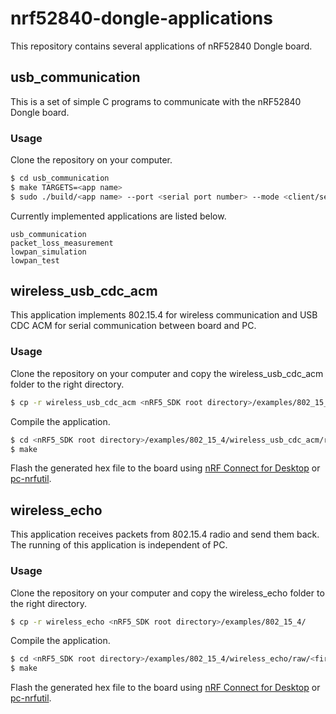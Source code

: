 # nrf52840-dongle-applications
This repository contains several applications of nRF52840 Dongle board.

## usb_communication
This is a set of simple C programs to communicate with the nRF52840 Dongle board.
### Usage
Clone the repository on your computer.
```bash
$ cd usb_communication
$ make TARGETS=<app name>
$ sudo ./build/<app name> --port <serial port number> --mode <client/server/echo>
```
Currently implemented applications are listed below.
```
usb_communication
packet_loss_measurement
lowpan_simulation
lowpan_test
```
## wireless_usb_cdc_acm
This application implements 802.15.4 for wireless communication and USB CDC ACM for serial communication between board and PC.
### Usage
Clone the repository on your computer and copy the wireless_usb_cdc_acm folder to the right directory.
```bash
$ cp -r wireless_usb_cdc_acm <nRF5_SDK root directory>/examples/802_15_4/
```
Compile the application.
```bash
$ cd <nRF5_SDK root directory>/examples/802_15_4/wireless_usb_cdc_acm/raw/<first/second/third>/pca10059_xfn/blank/armgcc
$ make
```
Flash the generated hex file to the board using [nRF Connect for Desktop](https://www.nordicsemi.com/eng/Products/Bluetooth-low-energy/nRF-Connect-for-Desktop) or [pc-nrfutil](https://github.com/NordicSemiconductor/pc-nrfutil).
## wireless_echo
This application receives packets from 802.15.4 radio and send them back. The running of this application is independent of PC.
### Usage
Clone the repository on your computer and copy the wireless_echo folder to the right directory.
```bash
$ cp -r wireless_echo <nRF5_SDK root directory>/examples/802_15_4/
```
Compile the application.
```bash
$ cd <nRF5_SDK root directory>/examples/802_15_4/wireless_echo/raw/<first/second/third>/pca10059_xfn/blank/armgcc
$ make
```
Flash the generated hex file to the board using [nRF Connect for Desktop](https://www.nordicsemi.com/eng/Products/Bluetooth-low-energy/nRF-Connect-for-Desktop) or [pc-nrfutil](https://github.com/NordicSemiconductor/pc-nrfutil).

